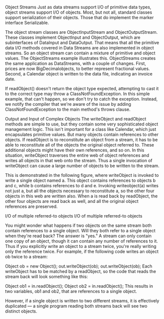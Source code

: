 Object Streams
Just as data streams support I/O of primitive data types, object streams support I/O of objects. Most, but not all, standard classes support serialization of their objects. Those that do implement the marker interface Serializable.

The object stream classes are ObjectInputStream and ObjectOutputStream. These classes implement ObjectInput and ObjectOutput, which are subinterfaces of DataInput and DataOutput. That means that all the primitive data I/O methods covered in Data Streams are also implemented in object streams. So an object stream can contain a mixture of primitive and object values. The ObjectStreams example illustrates this. ObjectStreams creates the same application as DataStreams, with a couple of changes. First, prices are now BigDecimalobjects, to better represent fractional values. Second, a Calendar object is written to the data file, indicating an invoice date.

If readObject() doesn't return the object type expected, attempting to cast it to the correct type may throw a ClassNotFoundException. In this simple example, that can't happen, so we don't try to catch the exception. Instead, we notify the compiler that we're aware of the issue by adding ClassNotFoundException to the main method's throws clause.

Output and Input of Complex Objects
The writeObject and readObject methods are simple to use, but they contain some very sophisticated object management logic. This isn't important for a class like Calendar, which just encapsulates primitive values. But many objects contain references to other objects. If readObject is to reconstitute an object from a stream, it has to be able to reconstitute all of the objects the original object referred to. These additional objects might have their own references, and so on. In this situation, writeObject traverses the entire web of object references and writes all objects in that web onto the stream. Thus a single invocation of writeObject can cause a large number of objects to be written to the stream.

This is demonstrated in the following figure, where writeObject is invoked to write a single object named a. This object contains references to objects b and c, while b contains references to d and e. Invoking writeobject(a) writes not just a, but all the objects necessary to reconstitute a, so the other four objects in this web are written also. When a is read back by readObject, the other four objects are read back as well, and all the original object references are preserved.

I/O of multiple referred-to objects
I/O of multiple referred-to objects

You might wonder what happens if two objects on the same stream both contain references to a single object. Will they both refer to a single object when they're read back? The answer is "yes." A stream can only contain one copy of an object, though it can contain any number of references to it. Thus if you explicitly write an object to a stream twice, you're really writing only the reference twice. For example, if the following code writes an object ob twice to a stream:

Object ob = new Object();
out.writeObject(ob);
out.writeObject(ob);
Each writeObject has to be matched by a readObject, so the code that reads the stream back will look something like this:

Object ob1 = in.readObject();
Object ob2 = in.readObject();
This results in two variables, ob1 and ob2, that are references to a single object.

However, if a single object is written to two different streams, it is effectively duplicated — a single program reading both streams back will see two distinct objects.